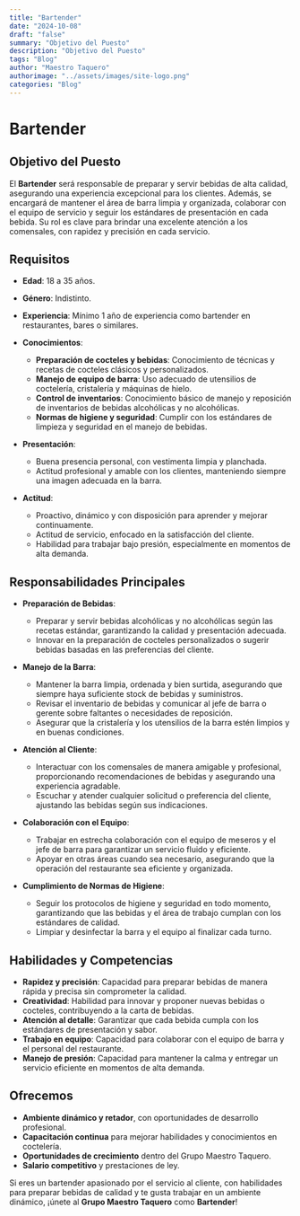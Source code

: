 ```yaml
---
title: "Bartender"
date: "2024-10-08"
draft: "false"
summary: "Objetivo del Puesto"
description: "Objetivo del Puesto"
tags: "Blog"
author: "Maestro Taquero"
authorimage: "../assets/images/site-logo.png"
categories: "Blog"
---
```

# Bartender

## Objetivo del Puesto

El **Bartender** será responsable de preparar y servir bebidas de alta calidad, asegurando una experiencia excepcional para los clientes. Además, se encargará de mantener el área de barra limpia y organizada, colaborar con el equipo de servicio y seguir los estándares de presentación en cada bebida. Su rol es clave para brindar una excelente atención a los comensales, con rapidez y precisión en cada servicio.

## Requisitos

- **Edad**: 18 a 35 años.
- **Género**: Indistinto.
- **Experiencia**: Mínimo 1 año de experiencia como bartender en restaurantes, bares o similares.
- **Conocimientos**:
  - **Preparación de cocteles y bebidas**: Conocimiento de técnicas y recetas de cocteles clásicos y personalizados.
  - **Manejo de equipo de barra**: Uso adecuado de utensilios de coctelería, cristalería y máquinas de hielo.
  - **Control de inventarios**: Conocimiento básico de manejo y reposición de inventarios de bebidas alcohólicas y no alcohólicas.
  - **Normas de higiene y seguridad**: Cumplir con los estándares de limpieza y seguridad en el manejo de bebidas.

- **Presentación**:
  - Buena presencia personal, con vestimenta limpia y planchada.
  - Actitud profesional y amable con los clientes, manteniendo siempre una imagen adecuada en la barra.

- **Actitud**:
  - Proactivo, dinámico y con disposición para aprender y mejorar continuamente.
  - Actitud de servicio, enfocado en la satisfacción del cliente.
  - Habilidad para trabajar bajo presión, especialmente en momentos de alta demanda.

## Responsabilidades Principales

- **Preparación de Bebidas**:
  - Preparar y servir bebidas alcohólicas y no alcohólicas según las recetas estándar, garantizando la calidad y presentación adecuada.
  - Innovar en la preparación de cocteles personalizados o sugerir bebidas basadas en las preferencias del cliente.

- **Manejo de la Barra**:
  - Mantener la barra limpia, ordenada y bien surtida, asegurando que siempre haya suficiente stock de bebidas y suministros.
  - Revisar el inventario de bebidas y comunicar al jefe de barra o gerente sobre faltantes o necesidades de reposición.
  - Asegurar que la cristalería y los utensilios de la barra estén limpios y en buenas condiciones.

- **Atención al Cliente**:
  - Interactuar con los comensales de manera amigable y profesional, proporcionando recomendaciones de bebidas y asegurando una experiencia agradable.
  - Escuchar y atender cualquier solicitud o preferencia del cliente, ajustando las bebidas según sus indicaciones.

- **Colaboración con el Equipo**:
  - Trabajar en estrecha colaboración con el equipo de meseros y el jefe de barra para garantizar un servicio fluido y eficiente.
  - Apoyar en otras áreas cuando sea necesario, asegurando que la operación del restaurante sea eficiente y organizada.

- **Cumplimiento de Normas de Higiene**:
  - Seguir los protocolos de higiene y seguridad en todo momento, garantizando que las bebidas y el área de trabajo cumplan con los estándares de calidad.
  - Limpiar y desinfectar la barra y el equipo al finalizar cada turno.

## Habilidades y Competencias

- **Rapidez y precisión**: Capacidad para preparar bebidas de manera rápida y precisa sin comprometer la calidad.
- **Creatividad**: Habilidad para innovar y proponer nuevas bebidas o cocteles, contribuyendo a la carta de bebidas.
- **Atención al detalle**: Garantizar que cada bebida cumpla con los estándares de presentación y sabor.
- **Trabajo en equipo**: Capacidad para colaborar con el equipo de barra y el personal del restaurante.
- **Manejo de presión**: Capacidad para mantener la calma y entregar un servicio eficiente en momentos de alta demanda.

## Ofrecemos

- **Ambiente dinámico y retador**, con oportunidades de desarrollo profesional.
- **Capacitación continua** para mejorar habilidades y conocimientos en coctelería.
- **Oportunidades de crecimiento** dentro del Grupo Maestro Taquero.
- **Salario competitivo** y prestaciones de ley.

Si eres un bartender apasionado por el servicio al cliente, con habilidades para preparar bebidas de calidad y te gusta trabajar en un ambiente dinámico, ¡únete al **Grupo Maestro Taquero** como **Bartender**!